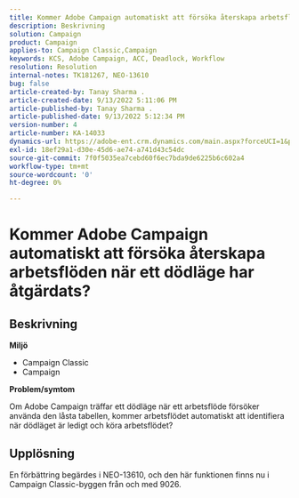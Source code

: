 ```yaml
---
title: Kommer Adobe Campaign automatiskt att försöka återskapa arbetsflöden när ett dödläge har åtgärdats?
description: Beskrivning
solution: Campaign
product: Campaign
applies-to: Campaign Classic,Campaign
keywords: KCS, Adobe Campaign, ACC, Deadlock, Workflow
resolution: Resolution
internal-notes: TK181267, NEO-13610
bug: false
article-created-by: Tanay Sharma .
article-created-date: 9/13/2022 5:11:06 PM
article-published-by: Tanay Sharma .
article-published-date: 9/13/2022 5:12:34 PM
version-number: 4
article-number: KA-14033
dynamics-url: https://adobe-ent.crm.dynamics.com/main.aspx?forceUCI=1&pagetype=entityrecord&etn=knowledgearticle&id=33c2550b-8733-ed11-9db1-002248086735
exl-id: 18ef29a1-d30e-45d6-ae74-a741d43c54dc
source-git-commit: 7f0f5035ea7cebd60f6ec7bda9de6225b6c602a4
workflow-type: tm+mt
source-wordcount: '0'
ht-degree: 0%

---
```


# Kommer Adobe Campaign automatiskt att försöka återskapa arbetsflöden när ett dödläge har åtgärdats?

## Beskrivning


<b>Miljö</b>

- Campaign Classic
- Campaign




<b>Problem/symtom</b>

Om Adobe Campaign träffar ett dödläge när ett arbetsflöde försöker använda den låsta tabellen, kommer arbetsflödet automatiskt att identifiera när dödläget är ledigt och köra arbetsflödet?

## Upplösning


En förbättring begärdes i NEO-13610, och den här funktionen finns nu i Campaign Classic-byggen från och med 9026.
